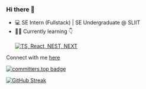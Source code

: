 ### Hi there 👋

- 💻 SE Intern (Fullstack) | SE Undergraduate @ SLIIT<br>
- 🧑‍💻 Currently learning 👇
<br><br>[![TS, React, NEST, NEXT](https://skillicons.dev/icons?i=ts,react,nestjs,nextjs)]()

Connect with me [here](https://itspawanlive.me)

[![committers.top badge](https://user-badge.committers.top/sri_lanka/USERNAME.svg)](https://user-badge.committers.top/sri_lanka/USERNAME)

[![GitHub Streak](https://github-readme-streak-stats.herokuapp.com?user=pawan-live&theme=react&hide_border=true)](https://git.io/streak-stats)

<!--
**pawan-live/pawan-live** is a ✨ _special_ ✨ repository because its `README.md` (this file) appears on your GitHub profile.

Here are some ideas to get you started:

- 🔭 I’m currently working on ...
- 🌱 I’m currently learning ...
- 👯 I’m looking to collaborate on ...
- 🤔 I’m looking for help with ...
- 💬 Ask me about ...
- 📫 How to reach me: ...
- 😄 Pronouns: ...
- ⚡ Fun fact: ...
-->
